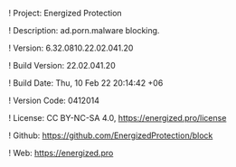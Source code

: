 ! Project: Energized Protection

! Description: ad.porn.malware blocking.

! Version: 6.32.0810.22.02.041.20

! Build Version: 22.02.041.20

! Build Date: Thu, 10 Feb 22 20:14:42 +06

! Version Code: 0412014

! License: CC BY-NC-SA 4.0, https://energized.pro/license

! Github: https://github.com/EnergizedProtection/block

! Web: https://energized.pro
